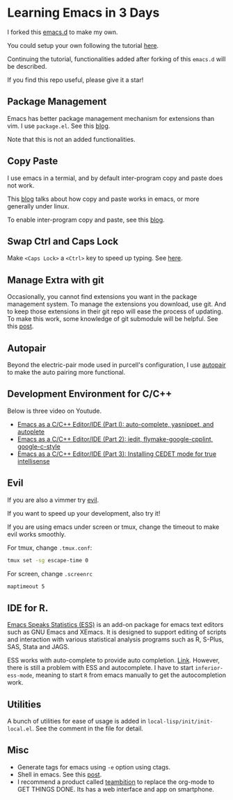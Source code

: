 # Learning Emacs in 3 Days
I forked this [emacs.d](https://github.com/purcell/emacs.d) to make my own.

You could setup your own following the tutorial
[here](http://shawnleezx.github.io/blog/2014/08/18/learning-emacs-in-3-days/).

Continuing the tutorial, functionalities added after forking of this `emacs.d`
will be described.

If you find this repo useful, please give it a star!

## Package Management

Emacs has better package management mechanism for extensions than
vim. I use `package.el`. See this
[blog](http://batsov.com/articles/2012/02/19/package-management-in-emacs-the-good-the-bad-and-the-ugly/).

Note that this is not an added functionalities.

## Copy Paste
I use emacs in a termial, and by default inter-program copy and paste
does not work.

This
[blog](http://shreevatsa.wordpress.com/2006/10/22/emacs-copypaste-and-x/)
talks about how copy and paste works in emacs, or more generally under linux.

To enable inter-program copy and paste, see this
[blog](http://hugoheden.wordpress.com/2009/03/08/copypaste-with-emacs-in-terminal/).

## Swap Ctrl and Caps Lock
Make `<Caps Lock>` a `<Ctrl>` key to speed up typing. See
[here](http://www.emacswiki.org/emacs/MovingTheCtrlKey).

## Manage Extra with git
Occasionally, you cannot find extensions you want in the package
management system. To manage the extensions you download, use git. And
to keep those extensions in their git repo will ease the process of
updating. To make this work, some knowledge of git submodule will be
helpful. See this [post](http://longair.net/blog/2010/06/02/git-submodules-explained/).

## Autopair

Beyond the electric-pair mode used in purcell's configuration, I use
[autopair](https://github.com/capitaomorte/autopair) to make the auto
pairing more functional.

## Development Environment for C/C++

Below is three video on Youtude.

* [Emacs as a C/C++ Editor/IDE (Part I): auto-complete, yasnippet, and autoplete](https://www.youtube.com/watch?v=HTUE03LnaXA)
* [Emacs as a C/C++ Editor/IDE (Part 2): iedit, flymake-google-cpplint, google-c-style](https://www.youtube.com/watch?v=r_HW0EB67eY)
* [Emacs as a C/C++ Editor/IDE (Part 3): Installing CEDET mode for true intellisense](https://www.youtube.com/watch?v=Ib914gNr0ys)

## Evil

If you are also a vimmer try [evil](http://www.emacswiki.org/emacs/Evil).

If you want to speed up your development, also try it!

If you are using emacs under screen or tmux, change the timeout to
make evil works smoothly.

For tmux, change `.tmux.conf`:

```bash
tmux set -sg escape-time 0
```
For screen, change `.screenrc`

```bash
maptimeout 5
```

## IDE for R.
[Emacs Speaks Statistics (ESS)](http://ess.r-project.org/) is an
add-on package for emacs text editors such as GNU Emacs and XEmacs. It
is designed to support editing of scripts and interaction with various
statistical analysis programs such as R, S-Plus, SAS, Stata and JAGS.

ESS works with auto-complete to provide auto
completion. [Link](http://www.emacswiki.org/emacs/ESSAuto-complete). However,
there is still a problem with ESS and autocomplete. I have to start
`inferior-ess-mode`, meaning to start `R` from emacs manually to get
the autocompletion work.


## Utilities

A bunch of utilities for ease of usage is added in
`local-lisp/init/init-local.el`. See the comment in the file for detail.

## Misc

* Generate tags for emacs using `-e` option using ctags.
* Shell in emacs. See this [post](http://www.masteringemacs.org/articles/2010/11/01/running-shells-in-emacs-overview/).
* I recommend a product called
  [teambition](https://www.teambition.com/) to replace the org-mode to
  GET THINGS DONE. Its has a web interface and app on smartphone.
